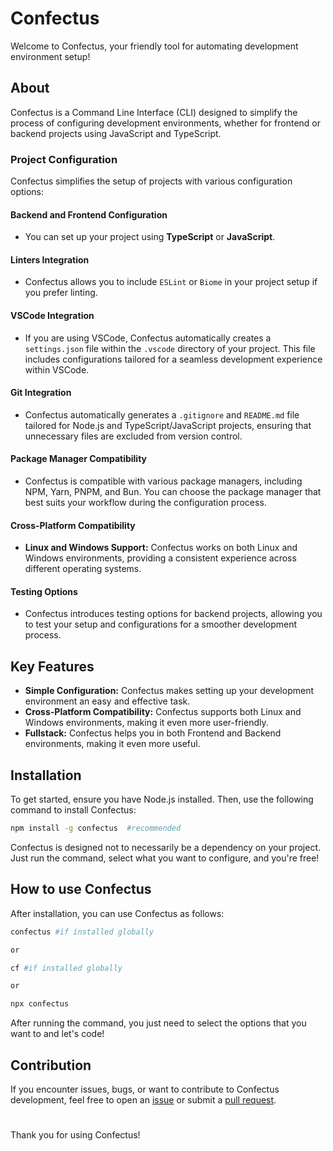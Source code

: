 # Confectus

Welcome to Confectus, your friendly tool for automating development environment setup!

## About

Confectus is a Command Line Interface (CLI) designed to simplify the process of configuring development environments, whether for frontend or backend projects using JavaScript and TypeScript.

### Project Configuration

Confectus simplifies the setup of projects with various configuration options:

#### Backend and Frontend Configuration

- You can set up your project using **TypeScript** or **JavaScript**.

#### Linters Integration

- Confectus allows you to include `ESLint` or `Biome` in your project setup if you prefer linting.

#### VSCode Integration

- If you are using VSCode, Confectus automatically creates a `settings.json` file within the `.vscode` directory of your project. This file includes configurations tailored for a seamless development experience within VSCode.

#### Git Integration

- Confectus automatically generates a `.gitignore` and `README.md` file tailored for Node.js and TypeScript/JavaScript projects, ensuring that unnecessary files are excluded from version control.

#### Package Manager Compatibility

- Confectus is compatible with various package managers, including NPM, Yarn, PNPM, and Bun. You can choose the package manager that best suits your workflow during the configuration process.

#### Cross-Platform Compatibility

- **Linux and Windows Support:** Confectus works on both Linux and Windows environments, providing a consistent experience across different operating systems.

#### Testing Options

- Confectus introduces testing options for backend projects, allowing you to test your setup and configurations for a smoother development process.

## Key Features

- **Simple Configuration:** Confectus makes setting up your development environment an easy and effective task.
- **Cross-Platform Compatibility:** Confectus supports both Linux and Windows environments, making it even more user-friendly.
- **Fullstack:** Confectus helps you in both Frontend and Backend environments, making it even more useful.

## Installation

To get started, ensure you have Node.js installed. Then, use the following command to install Confectus:

```bash
npm install -g confectus  #recommended
```

Confectus is designed not to necessarily be a dependency on your project. Just run the command, select what you want to configure, and you're free!

## How to use Confectus

After installation, you can use Confectus as follows:

```bash
confectus #if installed globally

or

cf #if installed globally

or

npx confectus
```

After running the command, you just need to select the options that you want to and let's code!

## Contribution

If you encounter issues, bugs, or want to contribute to Confectus development, feel free to open an [issue](https://github.com/Luzin7/confectus) or submit a [pull request](https://github.com/Luzin7/confectus).

#

Thank you for using Confectus!
